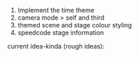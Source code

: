1. Implement the time theme
2. camera mode > self and third
3. themed scene and stage colour styling
4. speedcode stage information

current idea-kinda (rough ideas):
